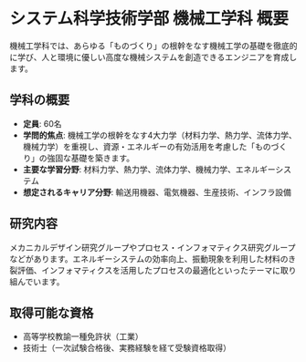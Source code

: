# システム科学技術学部 機械工学科 概要

機械工学科では、あらゆる「ものづくり」の根幹をなす機械工学の基礎を徹底的に学び、人と環境に優しい高度な機械システムを創造できるエンジニアを育成します。

## 学科の概要

* **定員**: 60名
* **学問的焦点**: 機械工学の根幹をなす4大力学（材料力学、熱力学、流体力学、機械力学）を重視し、資源・エネルギーの有効活用を考慮した「ものづくり」の強固な基礎を築きます。
* **主要な学習分野**: 材料力学、熱力学、流体力学、機械力学、エネルギーシステム
* **想定されるキャリア分野**: 輸送用機器、電気機器、生産技術、インフラ設備

## 研究内容

メカニカルデザイン研究グループやプロセス・インフォマティクス研究グループなどがあります。エネルギーシステムの効率向上、振動現象を利用した材料のき裂評価、インフォマティクスを活用したプロセスの最適化といったテーマに取り組んでいます。

## 取得可能な資格

* 高等学校教諭一種免許状（工業）
* 技術士（一次試験合格後、実務経験を経て受験資格取得）
